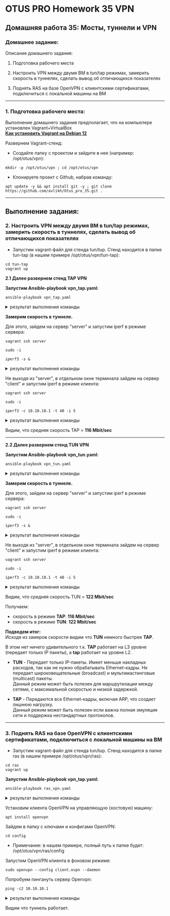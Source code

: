 # OTUS PRO Homework 35 VPN

## Домашняя работа 35: Мосты, туннели и VPN

### Домашнее задание:
Описание домашнего задания:

1. Подготовка рабочего места

2. Настроить VPN между двумя ВМ в tun/tap режимах, замерить скорость в туннелях, сделать вывод об отличающихся показателях

3. Поднять RAS на базе OpenVPN с клиентскими сертификатами, подключиться с локальной машины на ВМ 
---
### 1. Подготовка рабочего места:
Выполнение домашнего задания предполагает, что на компьютере установлен Vagrant+VirtualBox   
**[Как установить Vagrant на Debian 12](https://github.com/avlikh/Install_Vagrant_Debian12/blob/main/README.md)**   

Развернем Vagrant-стенд:
  - Создайте папку с проектом и зайдите в нее (например: /opt/otus/vpn):
```
mkdir -p /opt/otus/vpn ; cd /opt/otus/vpn
```
  - Клонируете проект с Github, набрав команду:
```
apt update -y && apt install git -y ; git clone https://github.com/avlikh/Otus_pro_35.git .
```
---

## Выполнение задания:
### 2. Настроить VPN между двумя ВМ в tun/tap режимах, замерить скорость в туннелях, сделать вывод об отличающихся показателях    
    
* Запустим vagrant-файл для стенда tun/tup. Стенд находится в папке tun-tap (в нашем примере /opt/otus/vpn/tun-tap):
```
cd tun-tap
vagrant up
```

**2.1 Далее развернем стенд TAP VPN**    
     
**Запустим Ansible-playbook vpn_tap.yaml:**
     
```
ansible-playbook vpn_tap.yaml
```
<details>
<summary> результат выполнения команды </summary>

```
root@deb4likh:/opt/otus/vpn/tun-tap# ansible-playbook vpn_tap.yaml

PLAY [OpenVPN server setup] *********************************************************************************************************************************************************************************************

TASK [Gathering Facts] **************************************************************************************************************************************************************************************************
ok: [client]
ok: [server]

TASK [Install packages] *************************************************************************************************************************************************************************************************
changed: [server]
changed: [client]

PLAY [OpenVPN server setup] *********************************************************************************************************************************************************************************************

TASK [Gathering Facts] **************************************************************************************************************************************************************************************************
ok: [server]

TASK [Static key generation] ********************************************************************************************************************************************************************************************
changed: [server]

TASK [Send static key to managed host] **********************************************************************************************************************************************************************************
changed: [server]

TASK [Generate OpenVpn config] ******************************************************************************************************************************************************************************************
changed: [server]

TASK [Generate OpenVpn service] *****************************************************************************************************************************************************************************************
changed: [server]

TASK [Daemon reload] ****************************************************************************************************************************************************************************************************
ok: [server]

TASK [OpenVPN service start] ********************************************************************************************************************************************************************************************
changed: [server]

PLAY [OpenVPN client setup] *********************************************************************************************************************************************************************************************

TASK [Gathering Facts] **************************************************************************************************************************************************************************************************
ok: [client]

TASK [Copy static.key from management host] *****************************************************************************************************************************************************************************
changed: [client]

TASK [Geneate openvpn config] *******************************************************************************************************************************************************************************************
changed: [client]

TASK [Generate OpenVpn service] *****************************************************************************************************************************************************************************************
changed: [client]

TASK [Daemon reload] ****************************************************************************************************************************************************************************************************
ok: [client]

TASK [OpenVPN service start] ********************************************************************************************************************************************************************************************
changed: [client]

PLAY RECAP **************************************************************************************************************************************************************************************************************
client                     : ok=8    changed=5    unreachable=0    failed=0    skipped=0    rescued=0    ignored=0
server                     : ok=9    changed=6    unreachable=0    failed=0    skipped=0    rescued=0    ignored=0
```
</details>

**Замерим скорость в туннеле.**    
     

Для этого, зайдем на сервер "server" и запустим iperf в режиме сервера:
```
vagrant ssh server
```
```
sudo -i
```
```
iperf3 -s &
```
<details>
<summary> результат выполнения команды </summary>

```
root@server:~# iperf3 -s &
[1] 3566
root@server:~# -----------------------------------------------------------
Server listening on 5201
-----------------------------------------------------------

```
</details>

Не выходя из "server", в отдельном окне терминала зайдем на сервер "client" и запустим iperf в режиме клиента:
```
vagrant ssh server
```
```
sudo -i
```
```
iperf3 -c 10.10.10.1 -t 40 -i 5
```
<details>
<summary> результат выполнения команды </summary>

```
vagrant@client:~$ iperf3 -c 10.10.10.1 -t 40 -i 5
Connecting to host 10.10.10.1, port 5201
[  5] local 10.10.10.2 port 44846 connected to 10.10.10.1 port 5201
[ ID] Interval           Transfer     Bitrate         Retr  Cwnd
[  5]   0.00-5.00   sec  70.5 MBytes   118 Mbits/sec   51   1.17 MBytes
[  5]   5.00-10.00  sec  70.0 MBytes   117 Mbits/sec   70    743 KBytes
[  5]  10.00-15.01  sec  68.8 MBytes   115 Mbits/sec    0    759 KBytes
[  5]  15.01-20.00  sec  72.5 MBytes   122 Mbits/sec    0    948 KBytes
[  5]  20.00-25.00  sec  70.0 MBytes   117 Mbits/sec  158    360 KBytes
[  5]  25.00-30.00  sec  68.8 MBytes   115 Mbits/sec    0    476 KBytes
[  5]  30.00-35.01  sec  70.0 MBytes   117 Mbits/sec    0    570 KBytes
[  5]  35.01-40.01  sec  61.2 MBytes   103 Mbits/sec   19    909 KBytes
- - - - - - - - - - - - - - - - - - - - - - - - -
[ ID] Interval           Transfer     Bitrate         Retr
[  5]   0.00-40.01  sec   552 MBytes   116 Mbits/sec  298             sender
[  5]   0.00-40.27  sec   552 MBytes   115 Mbits/sec                  receiver

iperf Done.
```
</details>

Видим, что средняя скорость TAP = **116 Mbit/sec**

---

**2.2 Далее развернем стенд TUN VPN**    
     
**Запустим Ansible-playbook vpn_tun.yaml:**
     
```
ansible-playbook vpn_tun.yaml
```
<details>
<summary> результат выполнения команды </summary>

```
root@deb4likh:/opt/otus/vpn/tun-tap# ansible-playbook vpn_tun.yaml

PLAY [OpenVPN server setup] *********************************************************************************************************************************************************************************************

TASK [Gathering Facts] **************************************************************************************************************************************************************************************************
ok: [server]

TASK [Generate OpenVPN server sonfig] ***********************************************************************************************************************************************************************************
changed: [server]

TASK [Daemon reload] ****************************************************************************************************************************************************************************************************
ok: [server]

TASK [OpenVPN server restart] *******************************************************************************************************************************************************************************************
changed: [server]

PLAY [OpenVPN client setup] *********************************************************************************************************************************************************************************************

TASK [Gathering Facts] **************************************************************************************************************************************************************************************************
ok: [client]

TASK [Generate OpenVpn config] ******************************************************************************************************************************************************************************************
changed: [client]

TASK [Generate OpenVpn service] *****************************************************************************************************************************************************************************************
ok: [client]

TASK [Daemon reload] ****************************************************************************************************************************************************************************************************
ok: [client]

TASK [OpenVPN server restart] *******************************************************************************************************************************************************************************************
changed: [client]

PLAY RECAP **************************************************************************************************************************************************************************************************************
client                     : ok=5    changed=2    unreachable=0    failed=0    skipped=0    rescued=0    ignored=0
server                     : ok=4    changed=2    unreachable=0    failed=0    skipped=0    rescued=0    ignored=0
```
</details>

**Замерим скорость в туннеле.**    
     

Для этого, зайдем на сервер "server" и запустим iperf в режиме сервера:
```
vagrant ssh server
```
```
sudo -i
```
```
iperf3 -s &
```
<details>
<summary> результат выполнения команды </summary>

```
root@server:~# iperf3 -s &
[1] 1684
root@server:~# -----------------------------------------------------------
Server listening on 5201
-----------------------------------------------------------

```
</details>

Не выходя из "server", в отдельном окне терминала зайдем на сервер "client" и запустим iperf в режиме клиента:
```
vagrant ssh server
```
```
sudo -i
```
```
iperf3 -c 10.10.10.1 -t 40 -i 5
```
<details>
<summary> результат выполнения команды </summary>

```
root@client:~# iperf3 -c 10.10.10.1 -t 40 -i 5
Connecting to host 10.10.10.1, port 5201
[  5] local 10.10.10.2 port 35642 connected to 10.10.10.1 port 5201
[ ID] Interval           Transfer     Bitrate         Retr  Cwnd
[  5]   0.00-5.00   sec  70.7 MBytes   118 Mbits/sec   85    361 KBytes
[  5]   5.00-10.00  sec  71.7 MBytes   120 Mbits/sec    2    392 KBytes
[  5]  10.00-15.00  sec  73.2 MBytes   123 Mbits/sec   24    334 KBytes
[  5]  15.00-20.00  sec  75.3 MBytes   126 Mbits/sec    8    266 KBytes
[  5]  20.00-25.00  sec  74.3 MBytes   125 Mbits/sec    3    354 KBytes
[  5]  25.00-30.00  sec  73.3 MBytes   123 Mbits/sec   18    361 KBytes
[  5]  30.00-35.00  sec  73.0 MBytes   122 Mbits/sec   35    207 KBytes
[  5]  35.00-40.00  sec  68.6 MBytes   115 Mbits/sec   21    296 KBytes
- - - - - - - - - - - - - - - - - - - - - - - - -
[ ID] Interval           Transfer     Bitrate         Retr
[  5]   0.00-40.00  sec   580 MBytes   122 Mbits/sec  196             sender
[  5]   0.00-40.04  sec   579 MBytes   121 Mbits/sec                  receiver

iperf Done.
```
</details>

Видим, что средняя скорость TUN = **122 Mbit/sec**

Получаем: 
* скорость в режиме **TAP**:  **116 Mbit/sec**
* скорость в режиме **TUN**:  **122 Mbit/sec**
    
**Подведем итог:**    
Исходя из замеров скорости видим что **TUN** немного быстрее **TAP**.    
    
В этом нет ничего удивительного т.к. **TAP** работает на L3 уровне (передает только IP пакеты), а **tap** работает на уровне L2.    
    
* **TUN** - Передает только IP-пакеты. Имеет меньше накладных расходов, так как не нужно обрабатывать Ethernet-кадры. Не передает широковещательные (broadcast) и мультимастинговые (multicast) пакеты.    
Данный режим может быть полезен для маршрутизации между сетями, с максимальной скоростью и низкой задержкой.    

* **TAP** - Передаются все Ethernet-кадры, включая ARP, что создает лишнюю нагрузку.    
Данный режим может быть полезен если важна полная эмуляция сети и поддержка нестандартных протоколов.




---

### 3. Поднять RAS на базе OpenVPN с клиентскими сертификатами, подключиться с локальной машины на ВМ

* Запустим vagrant-файл для стенда tun/tup. Стенд находится в папке ras (в нашем примере /opt/otus/vpn/ras):
```
cd ras
vagrant up
```     
**Запустим Ansible-playbook vpn_tap.yaml:**
     
```
ansible-playbook ras_vpn.yaml
```
<details>
<summary> результат выполнения команды </summary>

```
root@deb4likh:/opt/otus/vpn/ras# ansible-playbook ras_vpn.yaml

PLAY [OpenVpn Server deploy] ********************************************************************************************************************************************************************************************

TASK [Gathering Facts] **************************************************************************************************************************************************************************************************
ok: [ovpnserver]

TASK [openvpn : Install packages] ***************************************************************************************************************************************************************************************
changed: [ovpnserver]

TASK [openvpn : Create work dirs] ***************************************************************************************************************************************************************************************
changed: [ovpnserver] => (item=/etc/openvpn/pki)
changed: [ovpnserver] => (item=/etc/openvpn/client)

TASK [openvpn : Intit PKI] **********************************************************************************************************************************************************************************************
changed: [ovpnserver]

TASK [openvpn : Generate CA] ********************************************************************************************************************************************************************************************
changed: [ovpnserver]

TASK [openvpn : Generate server certificates] ***************************************************************************************************************************************************************************
changed: [ovpnserver]

TASK [openvpn : Generate client certificates] ***************************************************************************************************************************************************************************
changed: [ovpnserver]

TASK [openvpn : Generate openvpn server config] *************************************************************************************************************************************************************************
changed: [ovpnserver]

TASK [openvpn : Make client route] **************************************************************************************************************************************************************************************
changed: [ovpnserver]

TASK [openvpn : Generate openvpn service] *******************************************************************************************************************************************************************************
changed: [ovpnserver]

TASK [openvpn : Перезагрузка демона systemd] ****************************************************************************************************************************************************************************
ok: [ovpnserver]

TASK [openvpn : Enable and start systemd service] ***********************************************************************************************************************************************************************
changed: [ovpnserver]

TASK [openvpn : Generate client config] *********************************************************************************************************************************************************************************
changed: [ovpnserver]

TASK [openvpn : Send keys and configs to managed host] ******************************************************************************************************************************************************************
changed: [ovpnserver] => (item={'src': '/etc/openvpn/pki/ca.crt', 'dest': '/opt/otus/vpn/ras/config/ca.crt'})
changed: [ovpnserver] => (item={'src': '/etc/openvpn/pki/issued/client.crt', 'dest': '/opt/otus/vpn/ras/config/client.crt'})
changed: [ovpnserver] => (item={'src': '/etc/openvpn/pki/private/client.key', 'dest': '/opt/otus/vpn/ras/config/client.key', 'mode': '0600'})
ok: [ovpnserver] => (item={'src': '/tmp/client.ovpn', 'dest': '/opt/otus/vpn/ras/config/client.ovpn'})

RUNNING HANDLER [openvpn : Restart OpenVPN] *****************************************************************************************************************************************************************************
changed: [ovpnserver]

PLAY RECAP **************************************************************************************************************************************************************************************************************
ovpnserver                 : ok=15   changed=13   unreachable=0    failed=0    skipped=0    rescued=0    ignored=0

```
</details>    
     
Установим клиента OpenVPN на управляющую (хостовую) машину:
```
apt install openvpn
```
Зайдем в папку с ключами и конфигами OpenVPN:
```
cd config
```
* Примечание: в нашем примере, полный путь к папке будет: /opt/otus/vpn/ras/config
     
Запустим OpenVPN клиента в фоновом режиме:
```
sudo openvpn --config client.ovpn --daemon
```
    
Попробуем пингануть сервер Openvpn:
```
ping -c2 10.10.10.1
```
<details>
<summary> результат выполнения команды </summary>

```
root@deb4likh:/opt/otus/vpn/ras/config# ping -c2 10.10.10.1
PING 10.10.10.1 (10.10.10.1) 56(84) bytes of data.
64 bytes from 10.10.10.1: icmp_seq=1 ttl=64 time=0.740 ms
64 bytes from 10.10.10.1: icmp_seq=2 ttl=64 time=2.05 ms

--- 10.10.10.1 ping statistics ---
2 packets transmitted, 2 received, 0% packet loss, time 1026ms
rtt min/avg/max/mdev = 0.740/1.393/2.047/0.653 ms

```
</details>
    
Видим что туннель работает.
